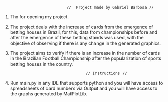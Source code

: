                                 //  Project made by Gabriel Barbosa //

1. Thx for opening my project.

2. The project deals with the increase of cards from the emergence of betting houses in Brazil, for this, data from
championships before and after the emergence of these betting stands was used, with the objective of observing if there
is any change in the generated graphics.

3. The project aims to verify if there is an increase in the number of cards in the Brazilian Football Championship
after the popularization of sports betting houses in the country.

                                        // Instructions //

1. Run main.py in any IDE that supports python and you will have access to spreadsheets of card numbers via Output and
you will have access to the graphs generated by MatPlotLib.
